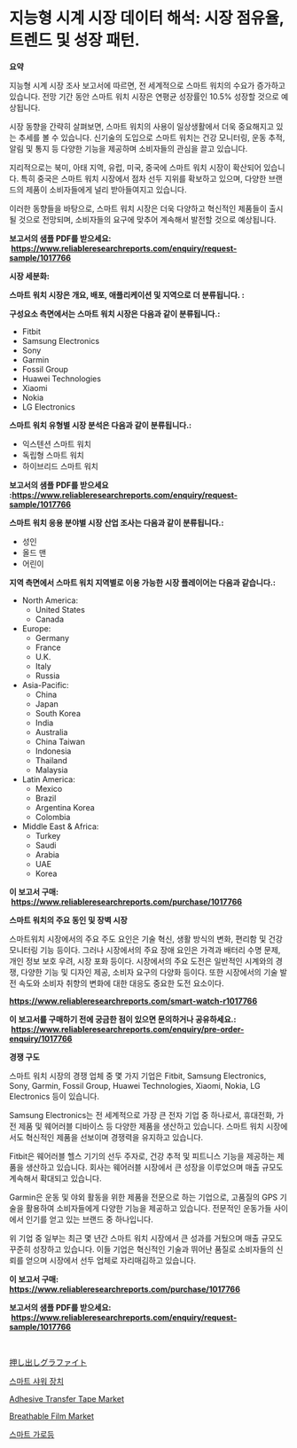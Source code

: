 <p><h1>지능형 시계 시장 데이터 해석: 시장 점유율, 트렌드 및 성장 패턴.</h1></p><p><strong>요약</strong></p>
<p><p>지능형 시계 시장 조사 보고서에 따르면, 전 세계적으로 스마트 워치의 수요가 증가하고 있습니다. 전망 기간 동안 스마트 워치 시장은 연평균 성장률인 10.5% 성장할 것으로 예상됩니다.</p><p>시장 동향을 간략히 살펴보면, 스마트 워치의 사용이 일상생활에서 더욱 중요해지고 있는 추세를 볼 수 있습니다. 신기술의 도입으로 스마트 워치는 건강 모니터링, 운동 추적, 알림 및 통지 등 다양한 기능을 제공하며 소비자들의 관심을 끌고 있습니다.</p><p>지리적으로는 북미, 아태 지역, 유럽, 미국, 중국에 스마트 워치 시장이 확산되어 있습니다. 특히 중국은 스마트 워치 시장에서 점차 선두 지위를 확보하고 있으며, 다양한 브랜드의 제품이 소비자들에게 널리 받아들여지고 있습니다.</p><p>이러한 동향들을 바탕으로, 스마트 워치 시장은 더욱 다양하고 혁신적인 제품들이 출시될 것으로 전망되며, 소비자들의 요구에 맞추어 계속해서 발전할 것으로 예상됩니다.</p></p>
<p><strong>보고서의 샘플 PDF를 받으세요: &nbsp;<a href="https://www.reliableresearchreports.com/enquiry/request-sample/1017766">https://www.reliableresearchreports.com/enquiry/request-sample/1017766</a></strong></p>
<p><strong>시장 세분화:</strong></p>
<p><strong> 스마트 워치 시장은 개요, 배포, 애플리케이션 및 지역으로 더 분류됩니다. :</strong></p>
<p><strong>구성요소 측면에서는 스마트 워치 시장은 다음과 같이 분류됩니다.:</strong></p>
<p><ul><li>Fitbit</li><li>Samsung Electronics</li><li>Sony</li><li>Garmin</li><li>Fossil Group</li><li>Huawei Technologies</li><li>Xiaomi</li><li>Nokia</li><li>LG Electronics</li></ul></p>
<p><strong> 스마트 워치 유형별 시장 분석은 다음과 같이 분류됩니다.:</strong></p>
<p><ul><li>익스텐션 스마트 워치</li><li>독립형 스마트 워치</li><li>하이브리드 스마트 워치</li></ul></p>
<p><strong>보고서의 샘플 PDF를 받으세요 :<a href="https://www.reliableresearchreports.com/enquiry/request-sample/1017766">https://www.reliableresearchreports.com/enquiry/request-sample/1017766</a></strong></p>
<p><strong> 스마트 워치 응용 분야별 시장 산업 조사는 다음과 같이 분류됩니다.:</strong></p>
<p><ul><li>성인</li><li>올드 맨</li><li>어린이</li></ul></p>
<p><strong>지역 측면에서 스마트 워치 지역별로 이용 가능한 시장 플레이어는 다음과 같습니다.:</strong></p>
<p><ul>
    <li>
        North America:
        <ul>
            <li>United States</li>
            <li>Canada</li>
        </ul>
    </li>
    <li>
        Europe:
        <ul>
            <li>Germany</li>
            <li>France</li>
            <li>U.K.</li>
            <li>Italy</li>
            <li>Russia</li>
        </ul>
    </li>
    <li>
        Asia-Pacific:
        <ul>
            <li>China</li>
            <li>Japan</li>
            <li>South Korea</li>
            <li>India</li>
            <li>Australia</li>
            <li>China Taiwan</li>
            <li>Indonesia</li>
            <li>Thailand</li>
            <li>Malaysia</li>
        </ul>
    </li>
    <li>
        Latin America:
        <ul>
            <li>Mexico</li>
            <li>Brazil</li>
            <li>Argentina Korea</li>
            <li>Colombia</li>
        </ul>
    </li>
    <li>
        Middle East & Africa:
        <ul>
            <li>Turkey</li>
            <li>Saudi</li>
            <li>Arabia</li>
            <li>UAE</li>
            <li>Korea</li>
        </ul>
    </li>
    </ul></p>
<p><strong>이 보고서 구매: &nbsp;<a href="https://www.reliableresearchreports.com/purchase/1017766">https://www.reliableresearchreports.com/purchase/1017766</a></strong></p>
<p><strong>스마트 워치의 주요 동인 및 장벽 시장</strong></p>
<p><p>스마트워치 시장에서의 주요 주도 요인은 기술 혁신, 생활 방식의 변화, 편리함 및 건강 모니터링 기능 등이다. 그러나 시장에서의 주요 장애 요인은 가격과 배터리 수명 문제, 개인 정보 보호 우려, 시장 포화 등이다. 시장에서의 주요 도전은 일반적인 시계와의 경쟁, 다양한 기능 및 디자인 제공, 소비자 요구의 다양화 등이다. 또한 시장에서의 기술 발전 속도와 소비자 취향의 변화에 대한 대응도 중요한 도전 요소이다.</p></p>
<p><strong><a href="https://www.reliableresearchreports.com/smart-watch-r1017766">https://www.reliableresearchreports.com/smart-watch-r1017766</a></strong></p>
<p><strong>이 보고서를 구매하기 전에 궁금한 점이 있으면 문의하거나 공유하세요.: &nbsp;<a href="https://www.reliableresearchreports.com/enquiry/pre-order-enquiry/1017766">https://www.reliableresearchreports.com/enquiry/pre-order-enquiry/1017766</a></strong></p>
<p><strong>경쟁 구도</strong></p>
<p><p>스마트 워치 시장의 경쟁 업체 중 몇 가지 기업은 Fitbit, Samsung Electronics, Sony, Garmin, Fossil Group, Huawei Technologies, Xiaomi, Nokia, LG Electronics 등이 있습니다. </p><p>Samsung Electronics는 전 세계적으로 가장 큰 전자 기업 중 하나로서, 휴대전화, 가전 제품 및 웨어러블 디바이스 등 다양한 제품을 생산하고 있습니다. 스마트 워치 시장에서도 혁신적인 제품을 선보이며 경쟁력을 유지하고 있습니다. </p><p>Fitbit은 웨어러블 헬스 기기의 선두 주자로, 건강 추적 및 피트니스 기능을 제공하는 제품을 생산하고 있습니다. 회사는 웨어러블 시장에서 큰 성장을 이루었으며 매출 규모도 계속해서 확대되고 있습니다. </p><p>Garmin은 운동 및 야외 활동을 위한 제품을 전문으로 하는 기업으로, 고품질의 GPS 기술을 활용하여 소비자들에게 다양한 기능을 제공하고 있습니다. 전문적인 운동가들 사이에서 인기를 얻고 있는 브랜드 중 하나입니다. </p><p>위 기업 중 일부는 최근 몇 년간 스마트 워치 시장에서 큰 성과를 거뒀으며 매출 규모도 꾸준히 성장하고 있습니다. 이들 기업은 혁신적인 기술과 뛰어난 품질로 소비자들의 신뢰를 얻으며 시장에서 선두 업체로 자리매김하고 있습니다.</p></p>
<p><strong>이 보고서 구매: &nbsp; <a href="https://www.reliableresearchreports.com/purchase/1017766">https://www.reliableresearchreports.com/purchase/1017766</a></strong></p>
<p><strong>보고서의 샘플 PDF를 받으세요: &nbsp;<a href="https://www.reliableresearchreports.com/enquiry/request-sample/1017766">https://www.reliableresearchreports.com/enquiry/request-sample/1017766</a></strong><strong></strong></p>
<p>&nbsp;</p>
<p><p><a href="https://github.com/mathieurico66/Market-Research-Report-List-1/blob/main/334764019545.md">押し出しグラファイト</a></p><p><a href="https://github.com/lkwggful07722/Market-Research-Report-List-1/blob/main/878099018027.md">스마트 샤워 장치</a></p><p><a href="https://flame-sidecar-702.notion.site/Adhesive-Transfer-Tape-Market-Insights-Market-Players-and-Forecast-Till-2031-3880ab308f7c466997291e0ed38987d4">Adhesive Transfer Tape Market</a></p><p><a href="https://issuu.com/reportprime-2/docs/breathable-film-market-size-2030.pptx">Breathable Film Market</a></p><p><a href="https://github.com/ZacharyScthmitt4465/Market-Research-Report-List-1/blob/main/340086418028.md">스마트 가로등</a></p></p>
